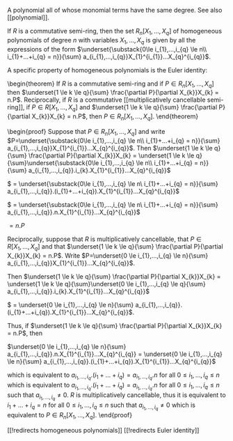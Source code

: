 A polynomial all of whose monomial terms have the same degree. See also [[polynomial]].

If $R$ is a commutative semi-ring, then the set $R_{n}[X_{1},...,X_{q}]$ of homogeneous polynomials of degree $n$ with variables $X_{1},...,X_{q}$ is given by all the expressions of the form $\underset{\substack{0\le i_{1},...,i_{q} \le n\\ i_{1}+...+i_{q} = n}}{\sum} a_{i_{1},...,i_{q}}X_{1}^{i_{1}}...X_{q}^{i_{q}}$.

A specific property of homogeneous polynomials is the Euler identity:

\begin{theorem}
If $R$ is a commutative semi-ring and if $P \in R_{n}[X_{1},...,X_{q}]$ then $\underset{1 \le k \le q}{\sum} \frac{\partial P}{\partial X_{k}}X_{k} = n.P$. Reciprocally, if $R$ is a commutative [[multiplicatively cancellable semi-ring]], if $P \in R[X_{1},...,X_{q}]$ and $\underset{1 \le k \le q}{\sum} \frac{\partial P}{\partial X_{k}}X_{k} = n.P$, then $P \in R_{n}[X_{1},...,X_{q}]$.
\end{theorem}

\begin{proof}
Suppose that $P \in R_{n}[X_{1},...,X_{q}]$ and write $P=\underset{\substack{0\le i_{1},...,i_{q} \le n\\ i_{1}+...+i_{q} = n}}{\sum} a_{i_{1},...,i_{q}}X_{1}^{i_{1}}...X_{q}^{i_{q}}$. Then $\underset{1 \le k \le q}{\sum} \frac{\partial P}{\partial X_{k}}X_{k} = \underset{1 \le k \le q}{\sum}\underset{\substack{0\le i_{1},...,i_{q} \le n\\ i_{1}+...+i_{q} = n}}{\sum} a_{i_{1},...,i_{q}}.i_{k}.X_{1}^{i_{1}}...X_{q}^{i_{q}}$

$ = \underset{\substack{0\le i_{1},...,i_{q} \le n\\ i_{1}+...+i_{q} = n}}{\sum} a_{i_{1},...,i_{q}}.(i_{1}+...+i_{q}).X_{1}^{i_{1}}...X_{q}^{i_{q}}$

$ = \underset{\substack{0\le i_{1},...,i_{q} \le n\\ i_{1}+...+i_{q} = n}}{\sum} a_{i_{1},...,i_{q}}.n.X_{1}^{i_{1}}...X_{q}^{i_{q}}$

$=n.P$

Reciprocally, suppose that $R$ is multiplicatively cancellable, that $P \in R[X_{1},...,X_{q}]$ and that $\underset{1 \le k \le q}{\sum} \frac{\partial P}{\partial X_{k}}X_{k} = n.P$. Write $P=\underset{0 \le i_{1},...,i_{q} \le n}{\sum} a_{i_{1},...,i_{q}}X_{1}^{i_{1}}...X_{q}^{i_{q}}$.

Then $\underset{1 \le k \le q}{\sum} \frac{\partial P}{\partial X_{k}}X_{k} = \underset{1 \le k \le q}{\sum}\underset{0 \le i_{1},...,i_{q} \le q}{\sum} a_{i_{1},...,i_{q}}.i_{k}.X_{1}^{i_{1}}...X_{q}^{i_{q}}$

$ = \underset{0 \le i_{1},...,i_{q} \le n}{\sum} a_{i_{1},...,i_{q}}.(i_{1}+...+i_{q}).X_{1}^{i_{1}}...X_{q}^{i_{q}}$.

Thus, if $\underset{1 \le k \le q}{\sum} \frac{\partial P}{\partial X_{k}}X_{k} = n.P$, then

$\underset{0 \le i_{1},...,i_{q} \le n}{\sum} a_{i_{1},...,i_{q}}.n.X_{1}^{i_{1}}...X_{q}^{i_{q}}  = \underset{0 \le i_{1},...,i_{q} \le n}{\sum} a_{i_{1},...,i_{q}}.(i_{1}+...+i_{q}).X_{1}^{i_{1}}...X_{q}^{i_{q}}$

which is equivalent to $a_{i_{1},...,i_{q}}.(i_{1}+...+i_{q}) = a_{i_{1},...,i_{q}}.n$ for all $0 \le i_{1},...,i_{q} \le n$ which is equivalent to $a_{i_{1},...,i_{q}}.(i_{1}+...+i_{q}) = a_{i_{1},...,i_{q}}.n$ for all $0 \le i_{1},...,i_{q} \le n$ such that $a_{i_{1},...,i_{q}} \neq 0$. $R$ is multiplicatively cancellable, thus it is equivalent to $i_{1}+...+i_{q} = n$ for all $0 \le i_{1},...,i_{q} \le n$ such that $a_{i_{1},...,i_{q}} \neq 0$ which is equivalent to $P\in R_{n}[X_{1},...,X_{q}]$.
\end{proof}

[[!redirects homogeneous polynomials]]
[[!redirects Euler identity]]